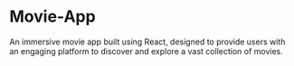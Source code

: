 # Movie-App
An immersive movie app built using React, designed to provide users with an engaging platform to discover and explore a vast collection of movies. 
